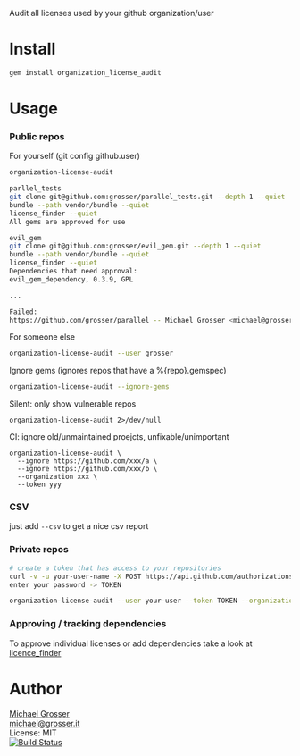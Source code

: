 Audit all licenses used by your github organization/user

Install
=======

```Bash
gem install organization_license_audit
```

Usage
=====

### Public repos
For yourself (git config github.user)
```Bash
organization-license-audit

parllel_tests
git clone git@github.com:grosser/parallel_tests.git --depth 1 --quiet
bundle --path vendor/bundle --quiet
license_finder --quiet
All gems are approved for use

evil_gem
git clone git@github.com:grosser/evil_gem.git --depth 1 --quiet
bundle --path vendor/bundle --quiet
license_finder --quiet
Dependencies that need approval:
evil_gem_dependency, 0.3.9, GPL

...

Failed:
https://github.com/grosser/parallel -- Michael Grosser <michael@grosser.it>
```

For someone else
```Bash
organization-license-audit --user grosser
```

Ignore gems (ignores repos that have a %{repo}.gemspec)
```Bash
organization-license-audit --ignore-gems
```

Silent:  only show vulnerable repos
```
organization-license-audit 2>/dev/null
```

CI: ignore old/unmaintained proejcts, unfixable/unimportant
```
organization-license-audit \
  --ignore https://github.com/xxx/a \
  --ignore https://github.com/xxx/b \
  --organization xxx \
  --token yyy
```

### CSV
just add `--csv` to get a nice csv report

### Private repos

```Bash
# create a token that has access to your repositories
curl -v -u your-user-name -X POST https://api.github.com/authorizations --data '{"scopes":["repo"]}'
enter your password -> TOKEN

organization-license-audit --user your-user --token TOKEN --organization your-organization
```

### Approving / tracking dependencies

To approve individual licenses or add dependencies take a look at [licence_finder](https://github.com/pivotal/LicenseFinder)

Author
======
[Michael Grosser](http://grosser.it)<br/>
michael@grosser.it<br/>
License: MIT<br/>
[![Build Status](https://travis-ci.org/grosser/organization_license_audit.png)](https://travis-ci.org/grosser/organization_license_audit)
